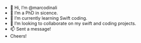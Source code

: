 - 👋 Hi, I’m @marcodinali
- 👀 I’m a PhD in sicence.
- 🌱 I’m currently learning Swift coding.
- 💞️ I’m looking to collaborate on my swift and coding projects.
- 📫 Sent a message!
- Cheers!

<!---
marcodinali/marcodinali is a ✨ special ✨ repository because its `README.md` (this file) appears on your GitHub profile.
You can click the Preview link to take a look at your changes.
--->
